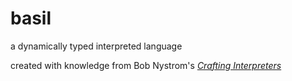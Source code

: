 # basil
a dynamically typed interpreted language

created with knowledge from Bob Nystrom's [*Crafting Interpreters*](https://craftinginterpreters.com/)

